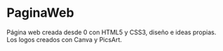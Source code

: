 # PaginaWeb
Página web creada desde 0 con HTML5 y CSS3, diseño e ideas propias. Los logos creados con Canva y PicsArt.

